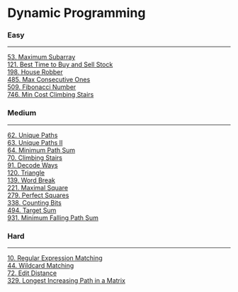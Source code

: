 # Dynamic Programming

### Easy
---
[53. Maximum Subarray](solutions/0053-Maximum%20Subarray.md)</br>
[121. Best Time to Buy and Sell Stock](solutions/0121-Best%20Time%20to%20Buy%20and%20Sell%20Stock.md)</br>
[198. House Robber](solutions/0198-House%20Robber.md)</br>
[485. Max Consecutive Ones](solutions/0485-Max%20Consecutive%20Ones.md)</br>
[509. Fibonacci Number](solutions/0509-Fibonacci%20Number.md)</br>
[746. Min Cost Climbing Stairs](solutions/0746-Min%20Cost%20Climbing%20Stairs.md)</br>

### Medium
---
[62. Unique Paths](solutions/0062-Unique%20Paths.md)</br>
[63. Unique Paths II](solutions/0063-Unique%20Paths%20II.md)</br>
[64. Minimum Path Sum](solutions/0064-Minimum%20Path%20Sum.md)</br>
[70. Climbing Stairs](solutions/0070-Climbing%20Stairs.md)</br>
[91. Decode Ways](solutions/0091-Decode%20Ways.md)</br>
[120. Triangle](solutions/0120-Triangle.md)</br>
[139. Word Break](solutions/0139-Word%20Break.md)</br>
[221. Maximal Square](solutions/0221-Maximal%20Square.md)</br>
[279. Perfect Squares](solutions/0279-Perfect%20Squares.md)</br>
[338. Counting Bits](solutions/0338-Counting%20Bits.md)</br>
[494. Target Sum](solutions/0494-Target%20Sum.md)</br>
[931. Minimum Falling Path Sum](solutions/0931-Minimum%20Falling%20Path%20Sum.md)</br>

### Hard
---
[10. Regular Expression Matching](solutions/0010-Regular%20Expression%20Matching.md)</br>
[44. Wildcard Matching](solutions/0044-Wildcard%20Matching.md)</br>
[72. Edit Distance](solutions/0072-Edit%20Distance.md)</br>
[329. Longest Increasing Path in a Matrix](solutions/0329-Longest%20Increasing%20Path%20in%20a%20Matrix.md)</br>
